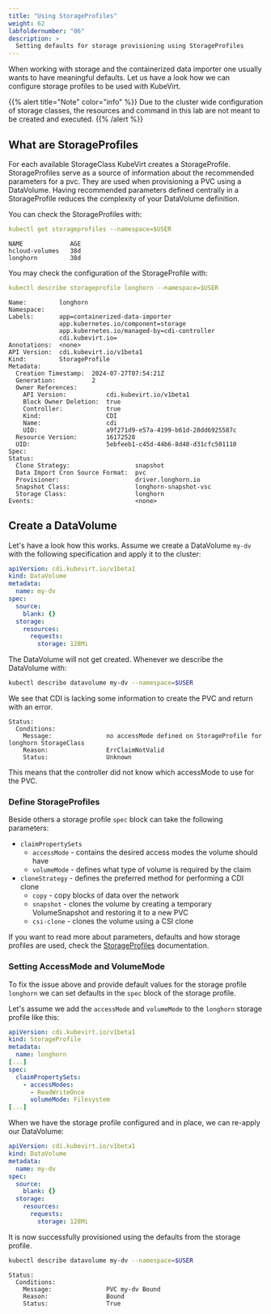 ```yaml
---
title: "Using StorageProfiles"
weight: 62
labfoldernumber: "06"
description: >
  Setting defaults for storage provisioning using StorageProfiles
---
```


When working with storage and the containerized data importer one usually wants to have meaningful defaults. Let us have a look
how we can configure storage profiles to be used with KubeVirt.

{{% alert title="Note" color="info" %}}
Due to the cluster wide configuration of storage classes, the resources and command in this lab are not meant to be created and executed.
{{% /alert %}}


## What are StorageProfiles

For each available StorageClass KubeVirt creates a StorageProfile. StorageProfiles serve as a source of information about
the recommended parameters for a pvc. They are used when provisioning a PVC using a DataVolume. Having recommended parameters
defined centrally in a StorageProfile reduces the complexity of your DataVolume definition.

You can check the StorageProfiles with:
```yaml
kubectl get storageprofiles --namespace=$USER
```
```
NAME             AGE
hcloud-volumes   38d
longhorn         38d
```

You may check the configuration of the StorageProfile with:
```yaml
kubectl describe storageprofile longhorn --namespace=$USER
```
```
Name:         longhorn
Namespace:    
Labels:       app=containerized-data-importer
              app.kubernetes.io/component=storage
              app.kubernetes.io/managed-by=cdi-controller
              cdi.kubevirt.io=
Annotations:  <none>
API Version:  cdi.kubevirt.io/v1beta1
Kind:         StorageProfile
Metadata:
  Creation Timestamp:  2024-07-27T07:54:21Z
  Generation:          2
  Owner References:
    API Version:           cdi.kubevirt.io/v1beta1
    Block Owner Deletion:  true
    Controller:            true
    Kind:                  CDI
    Name:                  cdi
    UID:                   a9f271d9-e57a-4199-b61d-28dd6925587c
  Resource Version:        16172528
  UID:                     5ebfeeb1-c45d-44b6-8d48-d31cfc501110
Spec:
Status:
  Clone Strategy:                  snapshot
  Data Import Cron Source Format:  pvc
  Provisioner:                     driver.longhorn.io
  Snapshot Class:                  longhorn-snapshot-vsc
  Storage Class:                   longhorn
Events:                            <none>
```


## Create a DataVolume

Let's have a look how this works. Assume we create a DataVolume `my-dv` with the following specification and apply it to the cluster:

```yaml
apiVersion: cdi.kubevirt.io/v1beta1
kind: DataVolume
metadata:
  name: my-dv
spec:
  source:
    blank: {}
  storage:
    resources:
      requests:
        storage: 128Mi
```

The DataVolume will not get created. Whenever we describe the DataVolume with:
```bash
kubectl describe datavolume my-dv --namespace=$USER
```

We see that CDI is lacking some information to create the PVC and return with an error.
```
Status:
  Conditions:
    Message:               no accessMode defined on StorageProfile for longhorn StorageClass
    Reason:                ErrClaimNotValid
    Status:                Unknown
```

This means that the controller did not know which accessMode to use for the PVC.


### Define StorageProfiles

Beside others a storage profile `spec` block can take the following parameters:

* `claimPropertySets`
  * `accessMode` - contains the desired access modes the volume should have
  * `volumeMode` - defines what type of volume is required by the claim
* `cloneStrategy` - defines the preferred method for performing a CDI clone
  * `copy` - copy blocks of data over the network
  * `snapshot` - clones the volume by creating a temporary VolumeSnapshot and restoring it to a new PVC
  * `csi-clone` - clones the volume using a CSI clone

If you want to read more about parameters, defaults and how storage profiles are used, check the [StorageProfiles](https://github.com/kubevirt/containerized-data-importer/blob/main/doc/storageprofile.md#parameters) documentation.


### Setting AccessMode and VolumeMode

To fix the issue above and provide default values for the storage profile `longhorn` we can set defaults in the `spec`
block of the storage profile.

Let's assume we add the `accessMode` and `volumeMode` to the `longhorn` storage profile like this:
```yaml
apiVersion: cdi.kubevirt.io/v1beta1
kind: StorageProfile
metadata:
  name: longhorn
[...]
spec:
  claimPropertySets:
    - accessModes:
      - ReadWriteOnce
      volumeMode: Filesystem
[...]
```

When we have the storage profile configured and in place, we can re-apply our DataVolume:
```yaml
apiVersion: cdi.kubevirt.io/v1beta1
kind: DataVolume
metadata:
  name: my-dv
spec:
  source:
    blank: {}
  storage:
    resources:
      requests:
        storage: 128Mi
```

It is now successfully provisioned using the defaults from the storage profile.
```bash
kubectl describe datavolume my-dv --namespace=$USER
```
```
Status:
  Conditions:
    Message:               PVC my-dv Bound
    Reason:                Bound
    Status:                True
```
